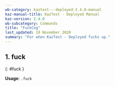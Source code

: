 ```yaml
---
wb-category: kaztest---deployed-2.4.0-manual
kaz-manual-title: KazTest - Deployed Manual
kaz-version: 2.4.0
wb-subcategory: Commands
title: "FuckCog"
last_updated: 10 November 2020
summary: "For when KazTest - Deployed fucks up."
---
```



## 1. fuck
{: #fuck }



**Usage**: `.fuck`

